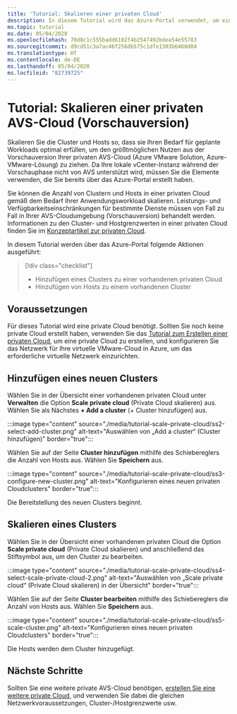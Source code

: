 ```yaml
---
title: 'Tutorial: Skalieren einer privaten Cloud'
description: In diesem Tutorial wird das Azure-Portal verwendet, um eine Vorschauversion einer privaten AVS-Cloud (Azure VMware Solution, Azure-VMware-Lösung) zu skalieren.
ms.topic: tutorial
ms.date: 05/04/2020
ms.openlocfilehash: 70d8c1c555badd6102f4b2547492bdea54e55783
ms.sourcegitcommit: d9cd51c3a7ac46f256db575c1dfe1303b6460d04
ms.translationtype: HT
ms.contentlocale: de-DE
ms.lasthandoff: 05/04/2020
ms.locfileid: "82739725"
---
```

# <a name="tutorial-scale-an-azure-vmware-solution-avs-preview-private-cloud"></a>Tutorial: Skalieren einer privaten AVS-Cloud (Vorschauversion)

Skalieren Sie die Cluster und Hosts so, dass sie Ihren Bedarf für geplante Workloads optimal erfüllen, um den größtmöglichen Nutzen aus der Vorschauversion Ihrer privaten AVS-Cloud (Azure VMware Solution, Azure-VMware-Lösung) zu ziehen. Da Ihre lokale vCenter-Instanz während der Vorschauphase nicht von AVS unterstützt wird, müssen Sie die Elemente verwenden, die Sie bereits über das Azure-Portal erstellt haben.

Sie können die Anzahl von Clustern und Hosts in einer privaten Cloud gemäß dem Bedarf Ihrer Anwendungsworkload skalieren. Leistungs- und Verfügbarkeitseinschränkungen für bestimmte Dienste müssen von Fall zu Fall in Ihrer AVS-Cloudumgebung (Vorschauversion) behandelt werden. Informationen zu den Cluster- und Hostgrenzwerten in einer privaten Cloud finden Sie im [Konzeptartikel zur privaten Cloud](concepts-private-clouds-clusters.md).

In diesem Tutorial werden über das Azure-Portal folgende Aktionen ausgeführt:

> [!div class="checklist"]
> * Hinzufügen eines Clusters zu einer vorhandenen privaten Cloud
> * Hinzufügen von Hosts zu einem vorhandenen Cluster

## <a name="prerequisites"></a>Voraussetzungen

Für dieses Tutorial wird eine private Cloud benötigt. Sollten Sie noch keine private Cloud erstellt haben, verwenden Sie das [Tutorial zum Erstellen einer privaten Cloud](tutorial-create-private-cloud.md), um eine private Cloud zu erstellen, und konfigurieren Sie das Netzwerk für Ihre virtuelle VMware-Cloud in Azure, um das erforderliche virtuelle Netzwerk einzurichten.

## <a name="add-a-new-cluster"></a>Hinzufügen eines neuen Clusters

Wählen Sie in der Übersicht einer vorhandenen privaten Cloud unter **Verwalten** die Option **Scale private cloud** (Private Cloud skalieren) aus. Wählen Sie als Nächstes **+ Add a cluster** (+ Cluster hinzufügen) aus.

:::image type="content" source="./media/tutorial-scale-private-cloud/ss2-select-add-cluster.png" alt-text="Auswählen von „Add a cluster“ (Cluster hinzufügen)" border="true":::

Wählen Sie auf der Seite **Cluster hinzufügen** mithilfe des Schiebereglers die Anzahl von Hosts aus. Wählen Sie **Speichern** aus.

:::image type="content" source="./media/tutorial-scale-private-cloud/ss3-configure-new-cluster.png" alt-text="Konfigurieren eines neuen privaten Cloudclusters" border="true":::

Die Bereitstellung des neuen Clusters beginnt.

## <a name="scale-a-cluster"></a>Skalieren eines Clusters 

Wählen Sie in der Übersicht einer vorhandenen privaten Cloud die Option **Scale private cloud** (Private Cloud skalieren) und anschließend das Stiftsymbol aus, um den Cluster zu bearbeiten.

:::image type="content" source="./media/tutorial-scale-private-cloud/ss4-select-scale-private-cloud-2.png" alt-text="Auswählen von „Scale private cloud“ (Private Cloud skalieren) in der Übersicht" border="true":::

Wählen Sie auf der Seite **Cluster bearbeiten** mithilfe des Schiebereglers die Anzahl von Hosts aus. Wählen Sie **Speichern** aus.

:::image type="content" source="./media/tutorial-scale-private-cloud/ss5-scale-cluster.png" alt-text="Konfigurieren eines neuen privaten Cloudclusters" border="true":::

Die Hosts werden dem Cluster hinzugefügt.

## <a name="next-steps"></a>Nächste Schritte

Sollten Sie eine weitere private AVS-Cloud benötigen, [erstellen Sie eine weitere private Cloud](tutorial-create-private-cloud.md), und verwenden Sie dabei die gleichen Netzwerkvoraussetzungen, Cluster-/Hostgrenzwerte usw.

<!-- LINKS - external-->

<!-- LINKS - internal -->

